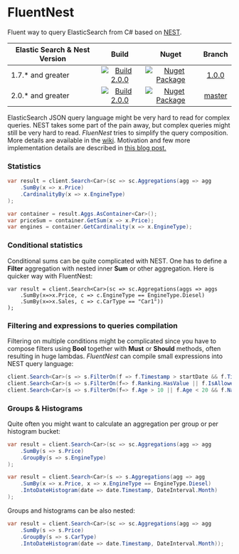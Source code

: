 # FluentNest

Fluent way to query ElasticSearch from C# based on  [NEST](https://github.com/elastic/elasticsearch-net).

| Elastic Search & Nest Version | Build | Nuget | Branch |
| ----------------------------- |:-----:| :----:|:------:|
| 1.7.* and greater| [![Build 2.0.0](https://ci.appveyor.com/api/projects/status/wrorpoekyw416hn1/branch/1.0.0?svg=true)](https://ci.appveyor.com/project/hoonzis/fluentnest) | [![Nuget Package](https://img.shields.io/badge/nuget-v1.0.193-blue.svg)](https://www.nuget.org/packages/FluentNest/1.0.193) | [1.0.0](https://github.com/hoonzis/fluentnest/tree/1.0.0) |
| 2.0.* and greater| [![Build 2.0.0](https://ci.appveyor.com/api/projects/status/wrorpoekyw416hn1?svg=true)](https://ci.appveyor.com/project/hoonzis/fluentnest)|[![Nuget Package](https://img.shields.io/nuget/v/fluentnest.svg)](https://www.nuget.org/packages/fluentnest) | [master](https://github.com/hoonzis/fluentnest/) |

ElasticSearch JSON query language might be very hard to read for complex queries. NEST takes some part of the pain away, but complex queries might still be very hard to read. *FluenNest* tries to simplify the query composition. More details are available in the [wiki](https://github.com/hoonzis/fluentnest/wiki/FluentNest-wiki). Motivation and few more implementation details are described in [this blog post.](http://www.hoonzis.com/fluent-interface-for-elastic-search/)

### Statistics
```csharp
var result = client.Search<Car>(sc => sc.Aggregations(agg => agg
	.SumBy(x => x.Price)
	.CardinalityBy(x => x.EngineType)
);

var container = result.Aggs.AsContainer<Car>();
var priceSum = container.GetSum(x => x.Price);
var engines = container.GetCardinality(x => x.EngineType);
```

### Conditional statistics
Conditional sums can be quite complicated with NEST. One has to define a **Filter** aggregation with nested inner **Sum** or other aggregation. Here is quicker way with FluentNest:

```CSharp
var result = client.Search<Car>(sc => sc.Aggregations(aggs => aggs
	.SumBy(x=>x.Price, c => c.EngineType == EngineType.Diesel)
	.SumBy(x=>x.Sales, c => c.CarType == "Car1"))
);
```

### Filtering and expressions to queries compilation
Filtering on multiple conditions might be complicated since you have to compose filters using **Bool** together with **Must** or **Should** methods, often resulting in huge lambdas. *FluentNest* can compile small expressions into NEST query language:

```csharp
client.Search<Car>(s => s.FilterOn(f => f.Timestamp > startDate && f.Timestamp < endDate));
client.Search<Car>(s => s.FilterOn(f=> f.Ranking.HasValue || f.IsAllowed);
client.Search<Car>(s => s.FilterOn(f=> f.Age > 10 || f.Age < 20 && f.Name == "Peter");
```

### Groups & Histograms
Quite often you might want to calculate an aggregation per group or per histogram bucket:

```csharp
var result = client.Search<Car>(sc => sc.Aggregations(agg => agg
	.SumBy(s => s.Price)
	.GroupBy(s => s.EngineType)
);
```

```csharp
var result = client.Search<Car>(s => s.Aggregations(agg => agg
	.SumBy(x => x.Price, x => x.EngineType == EngineType.Diesel)
	.IntoDateHistogram(date => date.Timestamp, DateInterval.Month)
);
```

Groups and histograms can be also nested:

```csharp
var result = client.Search<Car>(sc => sc.Aggregations(agg => agg
	.SumBy(s => s.Price)
	.GroupBy(s => s.CarType)
	.IntoDateHistogram(date => date.Timestamp, DateInterval.Month));
```
